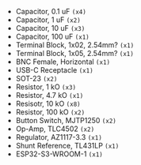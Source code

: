 - Capacitor, 0.1 uF `(x4)`
- Capacitor, 1 uF `(x2)`
- Capacitor, 10 uF `(x3)`
- Capacitor, 100 uF `(x1)`
- Terminal Block, 1x02, 2.54mm? `(x1)`
- Terminal Block, 1x05, 2.54mm? `(x1)`
- BNC Female, Horizontal `(x1)`
- USB-C Receptacle `(x1)`
- SOT-23 `(x2)`
- Resistor, 1 kO `(x3)`
- Resistor, 4.7 kO `(x1)`
- Resisotr, 10 kO `(x8)`
- Resistor, 100 kO `(x2)`
- Button Switch, MJTP1250 `(x2)`
- Op-Amp, TLC4502 `(x2)`
- Regulator, AZ1117-3.3 `(x1)`
- Shunt Reference, TL431LP `(x1)`
- ESP32-S3-WROOM-1 `(x1)`
